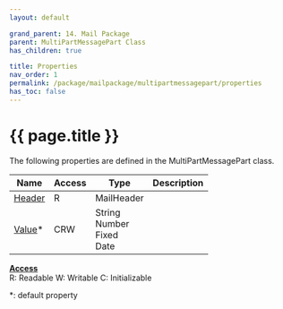 ```yaml
---
layout: default

grand_parent: 14. Mail Package
parent: MultiPartMessagePart Class
has_children: true

title: Properties
nav_order: 1
permalink: /package/mailpackage/multipartmessagepart/properties
has_toc: false
---
```

# {{ page.title }}

The following properties are defined in the MultiPartMessagePart class.

|Name       | Access | Type   | Description |
|----------	|--------|--------|-------------|
| [Header](/package/mailpackage/multipartmessagepart/properties/header) | R | MailHeader | |
| [Value](/package/mailpackage/multipartmessagepart/properties/value)* | CRW | String<br>Number<br>Fixed<br>Date | |

<u><b>Access</b></u><br>
R: Readable
W: Writable
C: Initializable

*: default property